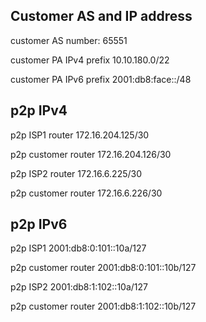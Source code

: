 Customer AS and IP address
----

customer AS number: 65551 

customer PA IPv4 prefix 10.10.180.0/22

customer PA IPv6 prefix 2001:db8:face::/48



p2p IPv4
----

p2p ISP1 router 172.16.204.125/30

p2p customer router 172.16.204.126/30


p2p ISP2 router 172.16.6.225/30

p2p customer router 172.16.6.226/30



p2p IPv6
----

p2p ISP1 2001:db8:0:101::10a/127

p2p customer router 2001:db8:0:101::10b/127


p2p ISP2 2001:db8:1:102::10a/127

p2p customer router 2001:db8:1:102::10b/127
